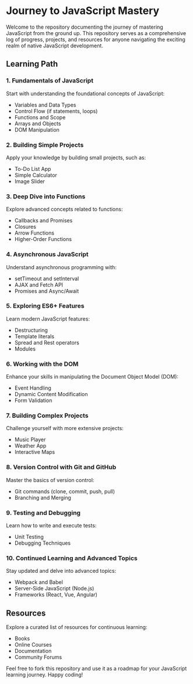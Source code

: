 # Journey to JavaScript Mastery

Welcome to the repository documenting the journey of mastering JavaScript from the ground up. This repository serves as a comprehensive log of progress, projects, and resources for anyone navigating the exciting realm of native JavaScript development.

## Learning Path

### 1. Fundamentals of JavaScript

Start with understanding the foundational concepts of JavaScript:

- Variables and Data Types
- Control Flow (if statements, loops)
- Functions and Scope
- Arrays and Objects
- DOM Manipulation

### 2. Building Simple Projects

Apply your knowledge by building small projects, such as:

- To-Do List App
- Simple Calculator
- Image Slider

### 3. Deep Dive into Functions

Explore advanced concepts related to functions:

- Callbacks and Promises
- Closures
- Arrow Functions
- Higher-Order Functions

### 4. Asynchronous JavaScript

Understand asynchronous programming with:

- setTimeout and setInterval
- AJAX and Fetch API
- Promises and Async/Await

### 5. Exploring ES6+ Features

Learn modern JavaScript features:

- Destructuring
- Template literals
- Spread and Rest operators
- Modules

### 6. Working with the DOM

Enhance your skills in manipulating the Document Object Model (DOM):

- Event Handling
- Dynamic Content Modification
- Form Validation

### 7. Building Complex Projects

Challenge yourself with more extensive projects:

- Music Player
- Weather App
- Interactive Maps

### 8. Version Control with Git and GitHub

Master the basics of version control:

- Git commands (clone, commit, push, pull)
- Branching and Merging

### 9. Testing and Debugging

Learn how to write and execute tests:

- Unit Testing
- Debugging Techniques

### 10. Continued Learning and Advanced Topics

Stay updated and delve into advanced topics:

- Webpack and Babel
- Server-Side JavaScript (Node.js)
- Frameworks (React, Vue, Angular)

## Resources

Explore a curated list of resources for continuous learning:

- Books
- Online Courses
- Documentation
- Community Forums

Feel free to fork this repository and use it as a roadmap for your JavaScript learning journey. Happy coding!